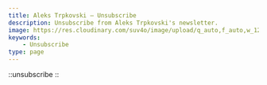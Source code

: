 ```yaml
---
title: Aleks Trpkovski — Unsubscribe
description: Unsubscribe from Aleks Trpkovski's newsletter.
image: https://res.cloudinary.com/suv4o/image/upload/q_auto,f_auto,w_1200,e_sharpen:100/v1744618697/blog/emoji-hi-aleks_vvzmnd
keywords:
    - Unsubscribe
type: page
---
```


::unsubscribe
::
